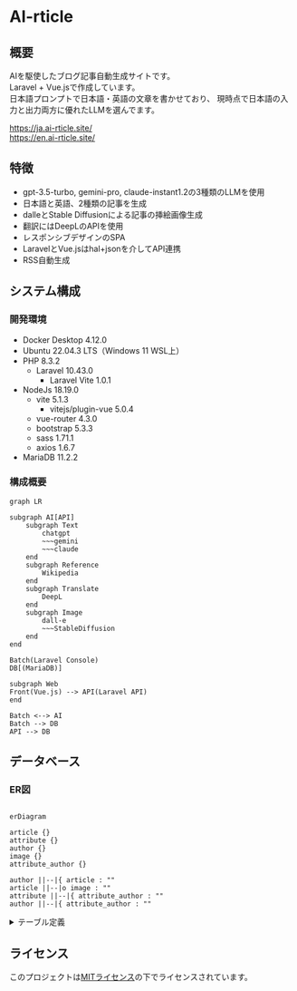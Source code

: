 
# AI-rticle

## 概要

AIを駆使したブログ記事自動生成サイトです。  
Laravel + Vue.jsで作成しています。  
日本語プロンプトで日本語・英語の文章を書かせており、
現時点で日本語の入力と出力両方に優れたLLMを選んでます。

https://ja.ai-rticle.site/  
https://en.ai-rticle.site/

## 特徴
- gpt-3.5-turbo, gemini-pro, claude-instant1.2の3種類のLLMを使用
- 日本語と英語、2種類の記事を生成
- dalleとStable Diffusionによる記事の挿絵画像生成
- 翻訳にはDeepLのAPIを使用
- レスポンシブデザインのSPA
- LaravelとVue.jsはhal+jsonを介してAPI連携
- RSS自動生成

## システム構成  
### 開発環境
- Docker Desktop 4.12.0
- Ubuntu 22.04.3 LTS（Windows 11 WSL上）
- PHP 8.3.2
    - Laravel 10.43.0
        - Laravel Vite 1.0.1
- NodeJs 18.19.0
    - vite 5.1.3
        - vitejs/plugin-vue 5.0.4
    - vue-router 4.3.0
    - bootstrap 5.3.3
    - sass 1.71.1
    - axios 1.6.7
- MariaDB 11.2.2

### 構成概要
```mermaid
graph LR

subgraph AI[API]
    subgraph Text
        chatgpt
        ~~~gemini
        ~~~claude
    end
    subgraph Reference
        Wikipedia
    end
    subgraph Translate
        DeepL
    end
    subgraph Image
        dall-e
        ~~~StableDiffusion
    end
end

Batch(Laravel Console)
DB[(MariaDB)]

subgraph Web
Front(Vue.js) --> API(Laravel API)
end

Batch <--> AI
Batch --> DB
API --> DB
```

## データベース

### ER図
```mermaid

erDiagram

article {}
attribute {}
author {}
image {}
attribute_author {}

author ||--|{ article : ""
article ||--|o image : ""
attribute ||--|{ attribute_author : ""
author ||--|{ attribute_author : ""

```

<details>
<summary>テーブル定義</summary>

### 著者: authors
| 列名       | データ型     | 制約           | 説明         |
|------------|--------------|----------------|--------------|
| id         | INT          | PK             | 著者ID   |
| name       | VARCHAR(255) | UK, NOT NULL |著者名 |
| created_at | timestamp    | DEFAULT current_timestamp   | 作成日時     |
| updated_at | timestamp    | DEFAULT NULL   | 更新日時     |
| deleted_at | timestamp    | DEFAULT NULL   | 削除日時     |

### 記事: articles
| 列名       | データ型     | 制約           | 説明         |
|------------|--------------|----------------|--------------|
| id         | INT          | PK             | 記事ID   |
| author_id  | INT          | FK,NOT NULL       |著者ID        |
| title      | VARCHAR(255) |               | タイトル |
| content    | text         | NOT NULL       | 本文  |
| locale     | VARCHAR(255) | NOT NULL       |言語名 |
| llm_name   | VARCHAR(255) | NOT NULL       |言語生成モデル名 |
| created_at | timestamp    | DEFAULT current_timestamp   | 作成日時     |
| updated_at | timestamp    | DEFAULT NULL   | 更新日時     |
| deleted_at | timestamp    | DEFAULT NULL   | 削除日時     |

### 記事: images
| 列名       | データ型     | 制約           | 説明         |
|------------|--------------|----------------|--------------|
| id         | INT          | PK             | 記事ID   |
| article_id  | INT          | FK,NOT NULL       |著者ID        |
| path | VARCHAR(255) | NOT NULL       |画像URLパス |
| model_name   | VARCHAR(255) | NOT NULL       |生成モデル名 |
| created_at | timestamp    | DEFAULT current_timestamp   | 作成日時     |
| updated_at | timestamp    | DEFAULT NULL   | 更新日時     |

### 属性: attributes
| 列名       | データ型     | 制約           | 説明         |
|------------|--------------|----------------|--------------|
| id         | INT          | PK             | 属性ID   |
| name       | VARCHAR(255) | UK, NOT NULL   |属性名 |
| type       | VARCHAR(255) | NOT NULL       |分類 |
| created_at | timestamp    | DEFAULT current_timestamp   | 作成日時     |
| updated_at | timestamp    | DEFAULT NULL   | 更新日時     |

### 属性_著者_中間: attribute_author

| 列名       | データ型     | 制約           | 説明         |
|------------|--------------|----------------|--------------|
| attribute_id    | INT         | FK             | 属性ID       |
| author_id     | INT          | FK             | 著者ID       |

</details>

## ライセンス

このプロジェクトは[MITライセンス](LICENSE)の下でライセンスされています。
